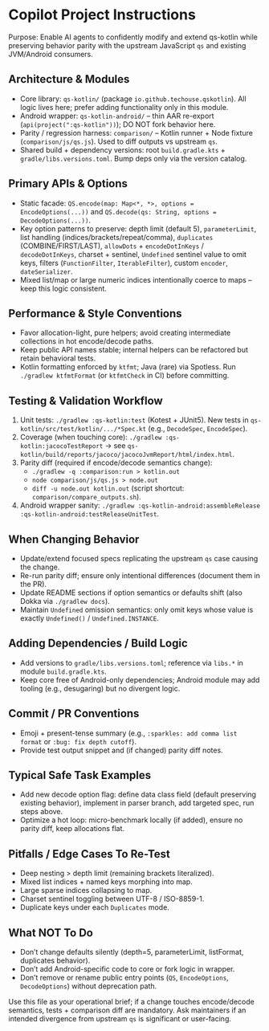 # Copilot Project Instructions

Purpose: Enable AI agents to confidently modify and extend qs-kotlin while preserving behavior parity with the upstream JavaScript `qs` and existing JVM/Android consumers.

## Architecture & Modules
- Core library: `qs-kotlin/` (package `io.github.techouse.qskotlin`). All logic lives here; prefer adding functionality only in this module.
- Android wrapper: `qs-kotlin-android/` – thin AAR re-export (`api(project(":qs-kotlin"))`); DO NOT fork behavior here.
- Parity / regression harness: `comparison/` – Kotlin runner + Node fixture (`comparison/js/qs.js`). Used to diff outputs vs upstream `qs`.
- Shared build + dependency versions: root `build.gradle.kts` + `gradle/libs.versions.toml`. Bump deps only via the version catalog.

## Primary APIs & Options
- Static facade: `QS.encode(map: Map<*, *>, options = EncodeOptions(...))` and `QS.decode(qs: String, options = DecodeOptions(...))`.
- Key option patterns to preserve: depth limit (default 5), `parameterLimit`, list handling (indices/brackets/repeat/comma), `duplicates` (COMBINE/FIRST/LAST), `allowDots` + `encodeDotInKeys` / `decodeDotInKeys`, charset + sentinel, `Undefined` sentinel value to omit keys, filters (`FunctionFilter`, `IterableFilter`), custom `encoder`, `dateSerializer`.
- Mixed list/map or large numeric indices intentionally coerce to maps – keep this logic consistent.

## Performance & Style Conventions
- Favor allocation-light, pure helpers; avoid creating intermediate collections in hot encode/decode paths.
- Keep public API names stable; internal helpers can be refactored but retain behavioral tests.
- Kotlin formatting enforced by `ktfmt`; Java (rare) via Spotless. Run `./gradlew ktfmtFormat` (or `ktfmtCheck` in CI) before committing.

## Testing & Validation Workflow
1. Unit tests: `./gradlew :qs-kotlin:test` (Kotest + JUnit5). New tests in `qs-kotlin/src/test/kotlin/.../*Spec.kt` (e.g., `DecodeSpec`, `EncodeSpec`).
2. Coverage (when touching core): `./gradlew :qs-kotlin:jacocoTestReport` -> see `qs-kotlin/build/reports/jacoco/jacocoJvmReport/html/index.html`.
3. Parity diff (required if encode/decode semantics change):
   - `./gradlew -q :comparison:run > kotlin.out`
   - `node comparison/js/qs.js > node.out`
   - `diff -u node.out kotlin.out` (script shortcut: `comparison/compare_outputs.sh`).
4. Android wrapper sanity: `./gradlew :qs-kotlin-android:assembleRelease :qs-kotlin-android:testReleaseUnitTest`.

## When Changing Behavior
- Update/extend focused specs replicating the upstream `qs` case causing the change.
- Re-run parity diff; ensure only intentional differences (document them in the PR).
- Update README sections if option semantics or defaults shift (also Dokka via `./gradlew docs`).
- Maintain `Undefined` omission semantics: only omit keys whose value is exactly `Undefined()` / `Undefined.INSTANCE`.

## Adding Dependencies / Build Logic
- Add versions to `gradle/libs.versions.toml`; reference via `libs.*` in module `build.gradle.kts`.
- Keep core free of Android-only dependencies; Android module may add tooling (e.g., desugaring) but no divergent logic.

## Commit / PR Conventions
- Emoji + present-tense summary (e.g., `:sparkles: add comma list format` or `:bug: fix depth cutoff`).
- Provide test output snippet and (if changed) parity diff notes.

## Typical Safe Task Examples
- Add new decode option flag: define data class field (default preserving existing behavior), implement in parser branch, add targeted spec, run steps above.
- Optimize a hot loop: micro-benchmark locally (if added), ensure no parity diff, keep allocations flat.

## Pitfalls / Edge Cases To Re-Test
- Deep nesting > depth limit (remaining brackets literalized).
- Mixed list indices + named keys morphing into map.
- Large sparse indices collapsing to map.
- Charset sentinel toggling between UTF-8 / ISO-8859-1.
- Duplicate keys under each `Duplicates` mode.

## What NOT To Do
- Don’t change defaults silently (depth=5, parameterLimit, listFormat, duplicates behavior).
- Don’t add Android-specific code to core or fork logic in wrapper.
- Don’t remove or rename public entry points (`QS`, `EncodeOptions`, `DecodeOptions`) without deprecation path.

Use this file as your operational brief; if a change touches encode/decode semantics, tests + comparison diff are mandatory. Ask maintainers if an intended divergence from upstream `qs` is significant or user-facing.
